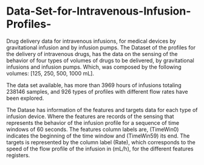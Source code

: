 # Data-Set-for-Intravenous-Infusion-Profiles-
Drug delivery data for intravenous infusions, for medical devices by gravitational infusion and by infusion pumps.
The Dataset of the profiles for the delivery of intravenous drugs, has the data on the sensing of the behavior of four types of volumes of drugs to be delivered, by gravitational infusions and infusion pumps. Which, was composed by the following volumes: [125, 250, 500, 1000 mL].

The data set available, has more than 3969 hours of infusions totaling 238146 samples, and 926 types of profiles with different flow rates have been explored.

The Datase has information of the features and targets data for each type of infusion device. Where the features are records of the sensing that represents the behavior of the infusion profile for a sequence of time windows of 60 seconds. The features column labels are, (TimeWin0) indicates the beginning of the time window and (TimeWin59) its end. The targets is represented by the column label (Rate), which corresponds to the speed of the flow profile of the infusion in (mL/h), for the different features registers. 
